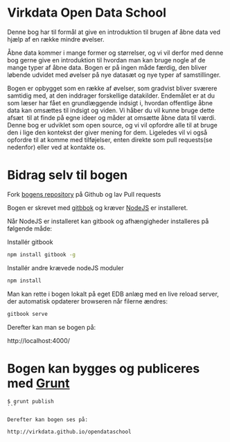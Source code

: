 Virkdata Open Data School
=======

Denne bog har til formål at give en introduktion til brugen af åbne data ved hjælp af en række mindre
øvelser.

Åbne data kommer i mange former og størrelser, og vi vil derfor med denne bog gerne give en introduktion
til hvordan man kan bruge nogle af de mange typer af åbne data. Bogen er på ingen måde færdig, den
bliver løbende udvidet med øvelser på nye datasæt og nye typer af samstillinger.

Bogen er opbygget som en række af øvelser, som gradvist bliver sværere samtidig med, at den inddrager
forskellige datakilder. Endemålet er at du som læser har fået en grundlæggende indsigt i, hvordan
offentlige åbne data kan omsættes til indsigt og viden. Vi håber du vil kunne bruge dette afsæt  til at finde
på egne ideer og måder at omsætte åbne data til værdi.
Denne bog er udviklet som open source, og vi vil opfordre alle til at bruge den i lige den kontekst der giver
mening for dem. Ligeledes vil vi også opfordre til at komme med tilføjelser, enten direkte som pull
requests(se nedenfor) eller ved at kontakte os.


Bidrag selv til bogen
=======

Fork [bogens repository](https://github.com/virkdata/opendataschool) på Github og lav Pull requests


Bogen er skrevet med [gitbbok](https://www.npmjs.com/package/gitbook) og kræver [NodeJS](http://nodejs.org/) er installeret.


Når NodeJS er installeret kan gitbook og afhængigheder installeres  på følgende måde:

Installér gitbook
```sh
npm install gitbook -g
```

Installér andre krævede nodeJS moduler


```sh
npm install
```

Man kan rette i bogen lokalt på eget EDB anlæg med en live reload server, der automatisk opdaterer browseren når filerne ændres:

```sh
gitbook serve
```

Derefter kan man se bogen på:

http://localhost:4000/

Bogen kan bygges og publiceres med [Grunt](http://gruntjs.com/)
======

````
$ grunt publish
```

Derefter kan bogen ses på:

http://virkdata.github.io/opendataschool
